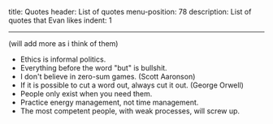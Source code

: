 title: Quotes
header: List of quotes
menu-position: 78
description: List of quotes that Evan likes
indent: 1

---

(will add more as i think of them)

- Ethics is informal politics.
- Everything before the word "but" is bullshit.
- I don't believe in zero-sum games. (Scott Aaronson)
- If it is possible to cut a word out, always cut it out. (George Orwell)
- People only exist when you need them.
- Practice energy management, not time management.
- The most competent people, with weak processes, will screw up.

